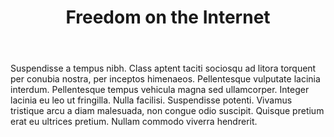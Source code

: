 ---
layout: projects
type: book
featured: 
color: 

# info
title: Freedom on the Internet
subtitle: 
body: Suspendisse a tempus nibh. Class aptent taciti sociosqu ad litora torquent per conubia nostra, per inceptos himenaeos. Pellentesque vulputate lacinia interdum. Pellentesque tempus vehicula magna sed ullamcorper. Integer lacinia eu leo ut fringilla. Nulla facilisi. Suspendisse potenti. Vivamus tristique arcu a diam malesuada, non congue odio suscipit. Quisque pretium erat eu ultrices pretium. Nullam commodo viverra hendrerit. 
category: Editorial

# meta
client: 
link: #link to potential website
tags: #no more than three
  - tag: 
  - tag: 
  - tag: 

# content
video_id: #vimeo video id

---